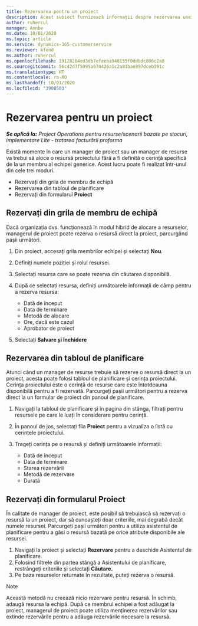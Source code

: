 ```yaml
---
title: Rezervarea pentru un proiect
description: Acest subiect furnizează informații despre rezervarea unei resurse la un proiect.
author: ruhercul
manager: Annbe
ms.date: 10/01/2020
ms.topic: article
ms.service: dynamics-365-customerservice
ms.reviewer: kfend
ms.author: ruhercul
ms.openlocfilehash: 19128264ed3db7efeeba948155f0ddbdc806c2a0
ms.sourcegitcommit: 56c42d7f5995a674426a1c2a81bae897dceb391c
ms.translationtype: HT
ms.contentlocale: ro-RO
ms.lasthandoff: 10/01/2020
ms.locfileid: "3908503"
---
```

# <a name="book-to-a-project"></a>Rezervarea pentru un proiect

_**Se aplică la:** Project Operations pentru resurse/scenarii bazate pe stocuri, implementare Lite - tratarea facturării proforma_

Există momente în care un manager de proiect sau un manager de resurse va trebui să aloce o resursă proiectului fără a fi definită o cerință specifică de la un membru al echipei generice. Acest lucru poate fi realizat într-unul din cele trei moduri.

- Rezervați din grila de membru de echipă
- Rezervarea din tabloul de planificare
- Rezervați din formularul **Proiect**

## <a name="book-from-the-team-member-grid"></a>Rezervați din grila de membru de echipă

Dacă organizația dvs. funcționează în modul hibrid de alocare a resurselor, managerul de proiect poate rezerva o resursă direct la proiect, parcurgând pașii următori.

1. Din proiect, accesați grila membrilor echipei și selectați **Nou**.
2. Definiți numele poziției și rolul resursei.
3. Selectați resursa care se poate rezerva din căutarea disponibilă.
4. După ce selectați resursa, definiți următoarele informații de câmp pentru a rezerva resursa:

    - Dată de început
    - Data de terminare
    - Metodă de alocare
    - Ore, dacă este cazul
    - Aprobator de proiect

6. Selectați **Salvare și închidere**

## <a name="book-from-the-schedule-board"></a>Rezervarea din tabloul de planificare

Atunci când un manager de resurse trebuie să rezerve o resursă direct la un proiect, acesta poate folosi tabloul de planificare și cerința proiectului. Cerința proiectului este o cerință de resurse care este întotdeauna disponibilă pentru a fi rezervată. Parcurgeți pașii următori pentru a rezerva direct la un formular de proiect din panoul de planificare.

1. Navigați la tabloul de planificare și în pagina din stânga, filtrați pentru resursele pe care le luați în considerare pentru cerință.
2. În panoul de jos, selectați fila **Proiect** pentru a vizualiza o listă cu cerințele proiectului.
3. Trageți cerința pe o resursă și definiți următoarele informații:

    - Dată de început
    - Data de terminare
    - Starea rezervării
    - Metodă de rezervare
    - Durată

## <a name="book-from-the-project-form"></a>Rezervați din formularul Proiect

În calitate de manager de proiect, este posibil să trebuiască să rezervați o resursă la un proiect, dar să cunoașteți doar criteriile, mai degrabă decât numele resursei. Parcurgeți pașii următori pentru a utiliza asistentul de planificare pentru a găsi o resursă bazată pe orice atribute disponibile ale resursei. 

1. Navigați la proiect și selectați **Rezervare** pentru a deschide Asistentul de planificare.
2. Folosind filtrele din partea stângă a Asistentului de planificare, restrângeți criteriile și selectați **Căutare.**
3. Pe baza resurselor returnate în rezultate, puteți rezerva o resursă.

> [!NOTE]
> Această metodă nu creează nicio rezervare pentru resursă. În schimb, adaugă resursa la echipă. După ce membrul echipei a fost adăugat la proiect, managerul de proiect poate utiliza menținerea rezervărilor sau extinde rezervările pentru a adăuga rezervările necesare la resursă.
